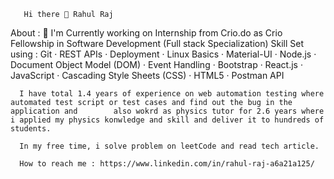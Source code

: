        Hi there 👋 Rahul Raj

About : 
   🔭 I'm Currently working on Internship from Crio.do as Crio Fellowship in Software Development (Full stack Specialization) 
      Skill Set using : Git · REST APIs · Deployment · Linux Basics · Material-UI · Node.js · Document Object Model (DOM) · Event Handling · Bootstrap ·                            React.js · JavaScript · Cascading Style Sheets (CSS) · HTML5 · Postman API

      I have total 1.4 years of experience on web automation testing where automated test script or test cases and find out the bug in the application and        also wokrd as physics tutor for 2.6 years where i applied my physics konwledge and skill and deliver it to hundreds of students.
      
      In my free time, i solve problem on leetCode and read tech article.
      
      How to reach me : https://www.linkedin.com/in/rahul-raj-a6a21a125/

